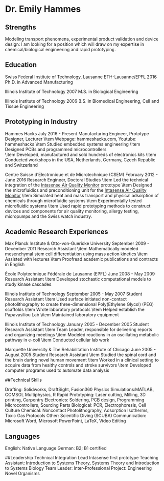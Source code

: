 # Dr. Emily Hammes

## Strengths

Modeling transport phenomena, experimental product validation and device design: I am looking for a position which will draw on my expertise in chemical/biological engineering and rapid prototyping.

## Education

Swiss Federal Institute of Technology, Lausanne ETH-Lausanne/EPFL 2016
Ph.D. in Advanced Manufacturing 

Illinois Institute of Technology 2007
M.S. in Biological Engineering

Illinois Institute of Technology 2006 
B.S. in Biomedical Engineering, Cell and Tissue Engineering

## Prototyping in Industry

Hammes Hacks 
July 2016 - Present
Manufacturing Engineer, Prototype Designer, Lecturer 
\item Webpage: hammeshacks.com, Youtube: hammeshacks
\item Studied embedded systems engineering
\item Designed PCBs and programmed microcontrollers  
\item Developed, manufactured and sold hundreds of electronics kits
\item Conducted workshops in the USA, Netherlands, Germany, Czech Republic and Switzerland

Centre Suisse d’Electronique et de Microtechnique (CSEM)
February 2012 - June 2016
Research Engineer, Doctoral Studies
\item Led the technical integration of the [Intasense Air Quality Monitor](intasense) prototype
\item Designed the microfluidics and preconditioning unit for the [Intasense Air Quality Monitor](intasense)
\item Simulated heat and mass transport and physical adsorption of chemicals through microfluidic systems
\item Experimentally tested microfluidic systems
\item Used rapid prototyping methods to construct devices and components for air quality monitoring, allergy testing, micropumps and the Swiss watch industry.

## Academic Research Experiences

Max Planck Institute & Otto-von-Guericke University
September 2009 - December 2011
Research Assistant
\item Mathematically modeled mesenchymal stem cell differentiation using mass action kinetics
\item Assisted with lectures
\item Proofread academic publications and contracts in English

École Polytechnique Fédérale de Lausanne (EPFL)
June 2008 - May 2009
Research Assistant
\item Developed stochastic computational models to study kinase cascades

Illinois Institute of Technology
September 2005 - May 2007
Student Research Assistant
\item Used surface initiated non-contact photolithography to create three-dimensional Poly(Ethylene Glycol) (PEG) scaffolds
\item Wrote laboratory protocols
\item Helped establish the Papavasiliou Lab
\item Maintained laboratory equipment 

Illinois Institute of Technology
January 2005 - December 2005
Student Research Assistant
\item Team Leader, responsible for delivering reports and organizing meetings
\item Modeled reactions in an oscillating metabolic pathway in e-coli
\item Conducted cellular lab work


Marquette University & The Rehabilitation Institute of Chicago
June 2005 - August 2005
Student Research Assistant
\item Studied the spinal cord and the brain  during novel human movement
\item Worked in a clinical setting to acquire data from healthy controls and stroke survivors
\item Developed computer programs used to automate data analysis

##Technical Skills

Drafting: Solidworks, DraftSight, Fusion360
Physics Simulations:MATLAB, COMSOL Multiphysics, R
Rapid Prototyping: Laser cutting, Milling, 3D printing, Carpentry
Electronics: Soldering, PCB design, Programming Microcontrollers, Sourcing Parts
Biological: PCR, Electrophoresis, Cell Culture 
Chemical:  Noncontact Photolithography, Adsorption Isotherms, Toxic Gas Protocols
Other: Scientific Diving (SCUBA)
Communication: Microsoft Word, Microsoft PowerPoint, LaTeX, Video Editing

## Languages
English: Native Language
German: B2; B1 certified 

##Leadership
Technical Integration Lead Intasense first prototype 
Teaching Assistant: Introduction to Systems Theory, Systems Theory and Introduction to Systems Biology 
Team Leader: Inter-Professional Project: Engineering Novel Organisms 
